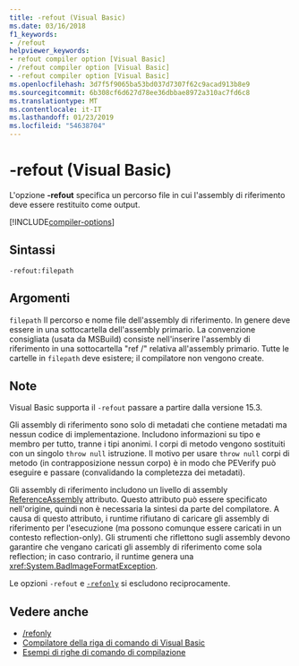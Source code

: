```yaml
---
title: -refout (Visual Basic)
ms.date: 03/16/2018
f1_keywords:
- /refout
helpviewer_keywords:
- refout compiler option [Visual Basic]
- /refout compiler option [Visual Basic]
- -refout compiler option [Visual Basic]
ms.openlocfilehash: 3d7f5f9065ba53bd037d7307f62c9acad913b8e9
ms.sourcegitcommit: 6b308cf6d627d78ee36dbbae8972a310ac7fd6c8
ms.translationtype: MT
ms.contentlocale: it-IT
ms.lasthandoff: 01/23/2019
ms.locfileid: "54638704"
---
```

# <a name="-refout-visual-basic"></a>-refout (Visual Basic)

L'opzione **-refout** specifica un percorso file in cui l'assembly di riferimento deve essere restituito come output.

[!INCLUDE[compiler-options](~/includes/compiler-options.md)]

## <a name="syntax"></a>Sintassi

```console
-refout:filepath
```

## <a name="arguments"></a>Argomenti

 `filepath` Il percorso e nome file dell'assembly di riferimento. In genere deve essere in una sottocartella dell'assembly primario. La convenzione consigliata (usata da MSBuild) consiste nell'inserire l'assembly di riferimento in una sottocartella "ref /" relativa all'assembly primario. Tutte le cartelle in `filepath` deve esistere; il compilatore non vengono create. 

## <a name="remarks"></a>Note

Visual Basic supporta il `-refout` passare a partire dalla versione 15.3.

Gli assembly di riferimento sono solo di metadati che contiene metadati ma nessun codice di implementazione. Includono informazioni su tipo e membro per tutto, tranne i tipi anonimi. I corpi di metodo vengono sostituiti con un singolo `throw null` istruzione. Il motivo per usare `throw null` corpi di metodo (in contrapposizione nessun corpo) è in modo che PEVerify può eseguire e passare (convalidando la completezza dei metadati).

Gli assembly di riferimento includono un livello di assembly [ReferenceAssembly](xref:System.Runtime.CompilerServices.ReferenceAssemblyAttribute) attributo. Questo attributo può essere specificato nell'origine, quindi non è necessaria la sintesi da parte del compilatore. A causa di questo attributo, i runtime rifiutano di caricare gli assembly di riferimento per l'esecuzione (ma possono comunque essere caricati in un contesto reflection-only). Gli strumenti che riflettono sugli assembly devono garantire che vengano caricati gli assembly di riferimento come sola reflection; in caso contrario, il runtime genera una <xref:System.BadImageFormatException>.

Le opzioni `-refout` e [`-refonly`](refonly-compiler-option.md) si escludono reciprocamente.

## <a name="see-also"></a>Vedere anche
- [/refonly](refonly-compiler-option.md)
- [Compilatore della riga di comando di Visual Basic](index.md)
- [Esempi di righe di comando di compilazione](sample-compilation-command-lines.md)

